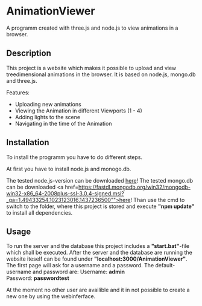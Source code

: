 # AnimationViewer
A programm created with three.js and node.js to view animations in a browser.

<h2>Description</h2>
This project is a website which makes it possible to upload and view treedimensional animations in the browser.
It is based on node.js, mongo.db and three.js.

Features:
- Uploading new animations
- Viewing the Animation in different Viewports (1 - 4)
- Adding lights to the scene
- Navigating in the time of the Animation

<h2>Installation</h2>

To install the programm you have to do different steps.

At first you have to install node.js and monogo.db.

The tested node.js-version can be downloaded <a href="https://nodejs.org/dist/v0.12.7/x64/node-v0.12.7-x64.msi">here</a>!
The tested mongo.db can be downloaded <a href=https://fastdl.mongodb.org/win32/mongodb-win32-x86_64-2008plus-ssl-3.0.4-signed.msi?_ga=1.49433254.1023123016.1437236500"">here</a>!
Than use the cmd to switch to the folder, where this project is stored and execute <strong>"npm update"</strong> to install all dependencies.

<h2>Usage</h2>
To run the server and the database this project includes a <strong>"start.bat"</strong>-file which shall be executed.
After the server and the database are running the website iteself can be found under <strong>"localhost:3000/AnimationViewer"</strong>. The first page will ask for a username and a password.
The default-username and password are:
Username: <strong>admin</strong><br/>
Password: <strong>passwordtest</strong><br/>

At the moment no other user are availible and it in not possible to create a new one by using the webinferface.
